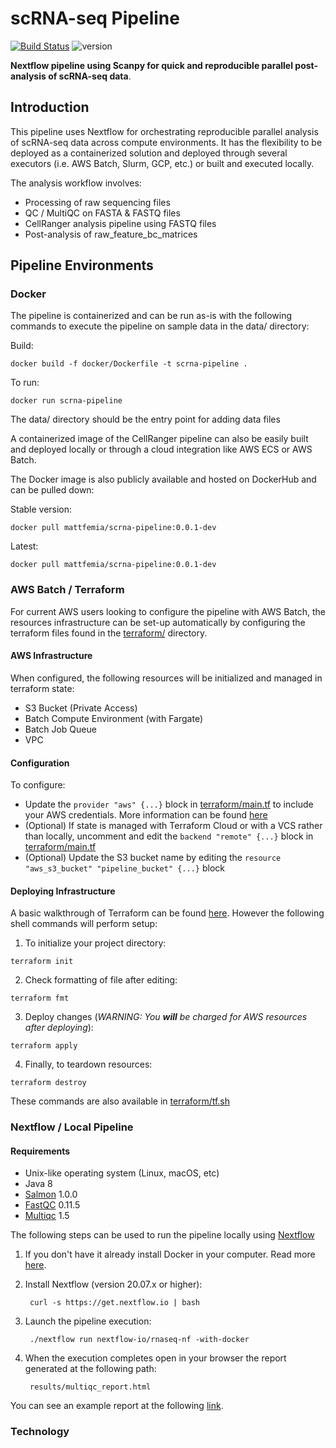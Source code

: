 # scRNA-seq Pipeline
[![Build Status](https://app.travis-ci.com/mattfemia/scrnaseq-pipeline.svg?branch=master)](https://app.travis-ci.com/mattfemia/scrnaseq-pipeline)
 ![version](https://img.shields.io/badge/version-0.0.1b2-blue)  
  
**Nextflow pipeline using Scanpy for quick and reproducible parallel post-analysis of scRNA-seq data**.

## Introduction  
This pipeline uses Nextflow for orchestrating reproducible parallel analysis of 
scRNA-seq data across compute environments. It has the flexibility to be
deployed as a containerized solution and deployed through several executors 
(i.e. AWS Batch, Slurm, GCP, etc.) or built and executed locally.

The analysis workflow involves:  
* Processing of raw sequencing files  
* QC / MultiQC on FASTA & FASTQ files
* CellRanger analysis pipeline using FASTQ files
* Post-analysis of raw_feature_bc_matrices
  
## Pipeline Environments
  
### Docker  
  
The pipeline is containerized and can be run as-is with the following commands
to execute the pipeline on sample data in the data/ directory:

Build:  
```
docker build -f docker/Dockerfile -t scrna-pipeline .
```
  
To run:  
```
docker run scrna-pipeline
```  
  
The data/ directory should be the entry point for adding data files
  
A containerized image of the CellRanger pipeline can also be easily built and deployed
locally or through a cloud integration like AWS ECS or AWS Batch.  
  
The Docker image is also publicly available and hosted on DockerHub and can be pulled down:

Stable version:  
```
docker pull mattfemia/scrna-pipeline:0.0.1-dev
```  
  
Latest:  
```
docker pull mattfemia/scrna-pipeline:0.0.1-dev
```  
  

### AWS Batch / Terraform 
  
For current AWS users looking to configure the pipeline with AWS Batch, the resources infrastructure can be set-up automatically by configuring the terraform files found in the [terraform/](/terraform) directory.
  
#### AWS Infrastructure  
When configured, the following resources will be initialized and managed in terraform state:  
  
- S3 Bucket (Private Access)
- Batch Compute Environment (with Fargate)
- Batch Job Queue
- VPC
  
#### Configuration
To configure:  
  
- Update the `provider "aws" {...}` block in [terraform/main.tf](/terraform/main.nf) to include your AWS credentials. More information can be found [here](https://registry.terraform.io/providers/hashicorp/aws/latest/docs#provider-configuration)
- (Optional) If state is managed with Terraform Cloud or with a VCS rather than locally, uncomment and edit the `backend "remote" {...}` block in [terraform/main.tf](/terraform/main.nf)
- (Optional) Update the S3 bucket name by editing the `resource "aws_s3_bucket" "pipeline_bucket" {...}` block
  
#### Deploying Infrastructure
A basic walkthrough of Terraform can be found [here](https://learn.hashicorp.com/collections/terraform/aws-get-started?utm_source=WEBSITE&utm_medium=WEB_IO&utm_offer=ARTICLE_PAGE&utm_content=DOCS). However the following shell commands will perform setup:
  
1. To initialize your project directory:
  
  `terraform init`
  
2. Check formatting of file after editing:
  
  `terraform fmt`
  
3. Deploy changes (*WARNING: You **will** be charged for AWS resources after deploying*):
  
  `terraform apply`

4. Finally, to teardown resources:
  
  `terraform destroy`
  
These commands are also available in [terraform/tf.sh](terraform/tf.sh)  
  
### Nextflow / Local Pipeline  
  
#### Requirements
  
* Unix-like operating system (Linux, macOS, etc)
* Java 8
* [Salmon](https://combine-lab.github.io/salmon/) 1.0.0
* [FastQC](https://www.bioinformatics.babraham.ac.uk/projects/fastqc/) 0.11.5
* [Multiqc](https://multiqc.info) 1.5

The following steps can be used to run the pipeline locally using [Nextflow](https://www.nextflow.io/)  
  
1. If you don't have it already install Docker in your computer. Read more [here](https://docs.docker.com/).

2. Install Nextflow (version 20.07.x or higher):
      
        curl -s https://get.nextflow.io | bash

3. Launch the pipeline execution: 

        ./nextflow run nextflow-io/rnaseq-nf -with-docker
        
4. When the execution completes open in your browser the report generated at the following path:

        results/multiqc_report.html 
	
You can see an example report at the following [link](http://multiqc.info/examples/rna-seq/multiqc_report.html).

### Technology